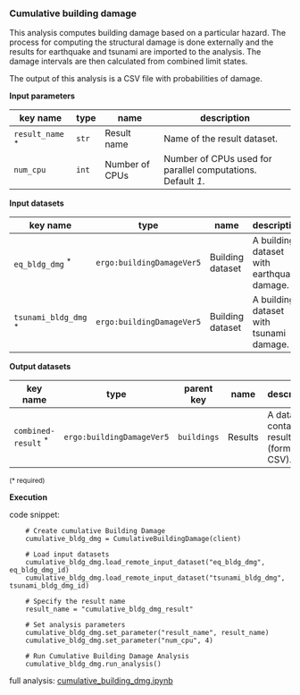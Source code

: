 ### Cumulative building damage

This analysis computes building damage based on a particular hazard. The process for computing the structural damage 
is done externally and the results for earthquake and tsunami are imported to the analysis. The damage intervals are then calculated from combined limit states.

The output of this analysis is a CSV file with probabilities of damage.

**Input parameters**

key name | type | name | description
--- | --- | --- | ---
`result_name` <sup>*</sup> | `str` | Result name | Name of the result dataset.
`num_cpu` | `int` | Number of CPUs | Number of CPUs used for parallel computations. <br>Default *1*.

**Input datasets**

key name | type | name | description
--- | --- | --- | ---
`eq_bldg_dmg` <sup>*</sup> | `ergo:buildingDamageVer5` | Building dataset | A building dataset with earthquake damage.
`tsunami_bldg_dmg` <sup>*</sup> | `ergo:buildingDamageVer5` | Building dataset | A building dataset with tsunami damage.

**Output datasets**

key name | type | parent key | name | description
--- | --- | --- | --- | ---
`combined-result` <sup>*</sup> | `ergo:buildingDamageVer5` | `buildings` | Results | A dataset containing results <br>(format: CSV).

<small>(* required)</small>

**Execution**

code snippet:

```
    # Create cumulative Building Damage
    cumulative_bldg_dmg = CumulativeBuildingDamage(client)

    # Load input datasets
    cumulative_bldg_dmg.load_remote_input_dataset("eq_bldg_dmg", eq_bldg_dmg_id)
    cumulative_bldg_dmg.load_remote_input_dataset("tsunami_bldg_dmg", tsunami_bldg_dmg_id)

    # Specify the result name
    result_name = "cumulative_bldg_dmg_result"

    # Set analysis parameters
    cumulative_bldg_dmg.set_parameter("result_name", result_name)
    cumulative_bldg_dmg.set_parameter("num_cpu", 4)

    # Run Cumulative Building Damage Analysis
    cumulative_bldg_dmg.run_analysis()
```

full analysis: [cumulative_building_dmg.ipynb](https://github.com/IN-CORE/incore-docs/blob/master/notebooks/cumulative_building_dmg.ipynb)